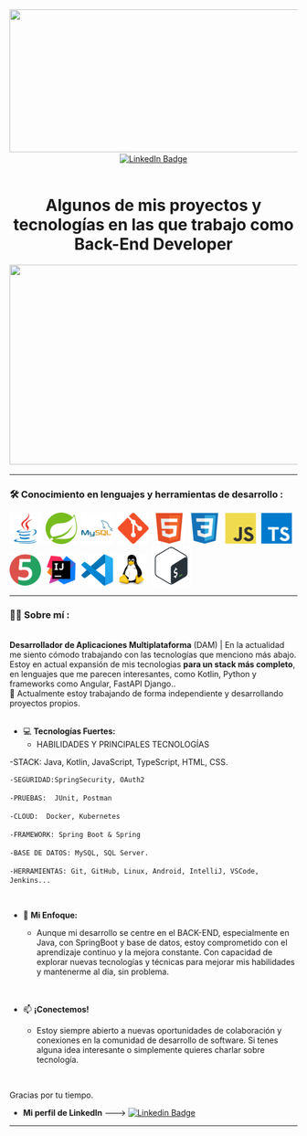 <div align="center">
  <img src="https://media4.giphy.com/media/v1.Y2lkPTc5MGI3NjExemRzd3Izc3QzaGU1Y25qcXg3dW9xYjR5Z2ZhcThsZ3Y4enR0d2FqOCZlcD12MV9pbnRlcm5hbF9naWZfYnlfaWQmY3Q9Zw/26uf5EfMqWNWCLbc4/giphy.webp" height="250" width="1000"/>
  <div id="badges">
    <a href="https://www.linkedin.com/in/sebastian-compagnucci/">
      <img src="https://img.shields.io/badge/LinkedIn-blue?style=for-the-badge&logo=linkedin&logoColor=white" alt="LinkedIn Badge"/>
    </a>
  </div>
  <img src="https://komarev.com/ghpvc/?username=Hugoag03&color=blue" alt=""/>
  <h1>Algunos de mis proyectos y tecnologías en las que trabajo como Back-End Developer </h1>
</div>

<div align="center">
  <img src="Mastermind.gif" width="700" height="350"/>
</div>

---

### :hammer_and_wrench: Conocimiento en lenguajes y herramientas de desarrollo :

<div>
  <img src="https://github.com/devicons/devicon/blob/master/icons/java/java-original.svg" title="Java" alt="Java" width="55" height="55"/>&nbsp;
  <img src="https://github.com/devicons/devicon/blob/master/icons/spring/spring-original.svg" title="SpringBoot" alt="SpringBoot" width="55" height="55"/>&nbsp;
  <img src="https://github.com/devicons/devicon/blob/master/icons/mysql/mysql-original-wordmark.svg" title="MySQL" alt="MySQL" width="55" height="55"/>&nbsp;
  <img src="https://github.com/devicons/devicon/blob/master/icons/git/git-original.svg" title="Git" alt="Git" width="55" height="55"/>&nbsp; 
  <img src="https://github.com/devicons/devicon/blob/master/icons/html5/html5-original.svg" title="HTML5" alt="HTML" width="55" height="55"/>&nbsp; 
  <img src="https://github.com/devicons/devicon/blob/master/icons/css3/css3-original.svg" title="CSS" alt="CSS" width="55" height="55"/>&nbsp;
  <img src="https://github.com/devicons/devicon/blob/master/icons/javascript/javascript-original.svg" title="JavaScript" alt="JavaScript" width="55" height="55"/>&nbsp;
  <img src="https://github.com/devicons/devicon/blob/master/icons/typescript/typescript-original.svg" title="TypeScript" alt="TypeScript" width="55" height="55"/>&nbsp;
  <img src="https://github.com/devicons/devicon/blob/master/icons/junit/junit-original.svg" title="JUnit" alt="Postman" width="55" height="55"/>&nbsp;
  <img src="https://github.com/devicons/devicon/blob/master/icons/intellij/intellij-original.svg" title="Intellij" alt="Intellij" width="55" height="55"/>&nbsp;
  <img src="https://github.com/devicons/devicon/blob/master/icons/vscode/vscode-original.svg" title="VisualStudioCode" alt="VisualStudioCode" width="55" height="55"/>
  <img src="https://github.com/devicons/devicon/blob/master/icons/linux/linux-original.svg" title="Linux" alt="Linux" width="55" height="55"/>&nbsp;
  <img src="https://github.com/devicons/devicon/blob/master/icons/bash/bash-original.svg" title="Bash" alt="Bash" width="70" height="70"/>&nbsp; 
  
</div>

---

### :man_technologist: Sobre mí :

 <br> **Desarrollador de Aplicaciones Multiplataforma** (DAM) | En la actualidad me siento cómodo trabajando con las tecnologías que menciono más abajo.
 <br>Estoy en actual expansión de mis tecnologias **para un stack más completo**, en lenguajes que me parecen interesantes, como Kotlin, Python y frameworks como Angular, FastAPI Django..
<br> 
 :telescope: Actualmente estoy trabajando de forma independiente y desarrollando proyectos propios.<br>
 <br> 

- 💻 **Tecnologías Fuertes:** 
    - HABILIDADES Y PRINCIPALES TECNOLOGÍAS
   
 -STACK: Java, Kotlin, JavaScript, TypeScript, HTML, CSS.

    -SEGURIDAD:SpringSecurity, OAuth2 

    -PRUEBAS:  JUnit, Postman

    -CLOUD:  Docker, Kubernetes

    -FRAMEWORK: Spring Boot & Spring

    -BASE DE DATOS: MySQL, SQL Server.

    -HERRAMIENTAS: Git, GitHub, Linux, Android, IntelliJ, VSCode, Jenkins...
<br> 


- 🌱 **Mi Enfoque:** 
    - Aunque mi desarrollo se centre en el BACK-END, especialmente en Java, con SpringBoot y base de datos, estoy comprometido con el aprendizaje continuo y la mejora constante. Con capacidad de explorar nuevas tecnologías y técnicas para mejorar mis habilidades y mantenerme al día, sin problema.
   <br> 

    <br> 
- 📫 **¡Conectemos!** 
    - Estoy siempre abierto a nuevas oportunidades de colaboración y conexiones en la comunidad de desarrollo de software. Si tenes alguna idea interesante o simplemente quieres charlar sobre tecnología.
    
       
<br> 

 Gracias por tu tiempo.<br> 
+ **Mi perfil de LinkedIn**              --->    [![Linkedin Badge](https://img.shields.io/badge/-Sebasitan-blue?style=flat&logo=Linkedin&logoColor=white)](https://www.linkedin.com/in/sebastian-compagnucci/)

---


